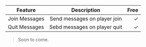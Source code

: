 | Feature        | Description   | Free  |
| -------------- |:-------------:| -----:|
| Join Messages  | Send messages on player join | ✓  |
| Quit Messages  | Sebd messages on player quit | ✓ |

> Soon to come.
